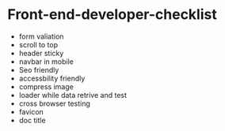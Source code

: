 # Front-end-developer-checklist

- form valiation 
- scroll to top
- header sticky
- navbar in mobile
- Seo friendly
- accessbility friendly
- compress image
- loader while data retrive and test
- cross browser testing
- favicon
- doc title
